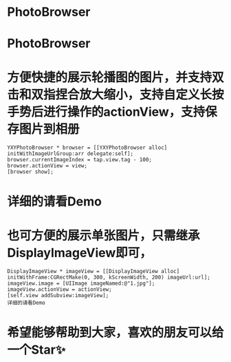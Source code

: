 # PhotoBrowser
# PhotoBrowser
# 方便快捷的展示轮播图的图片，并支持双击和双指捏合放大缩小，支持自定义长按手势后进行操作的actionView，支持保存图片到相册
    YXYPhotoBrowser * browser = [[YXYPhotoBrowser alloc] initWithImageUrlGroup:arr delegate:self];
    browser.currentImageIndex = tap.view.tag - 100;
    browser.actionView = view;
    [browser show];
  #  详细的请看Demo
# 也可方便的展示单张图片，只需继承DisplayImageView即可， 
    DisplayImageView * imageView = [[DisplayImageView alloc] initWithFrame:CGRectMake(0, 300, kScreenWidth, 200) imageUrl:url];
    imageView.image = [UIImage imageNamed:@"1.jpg"];
    imageView.actionView = actionView;
    [self.view addSubview:imageView];
    详细的请看Demo
# 希望能够帮助到大家，喜欢的朋友可以给一个Star✨

